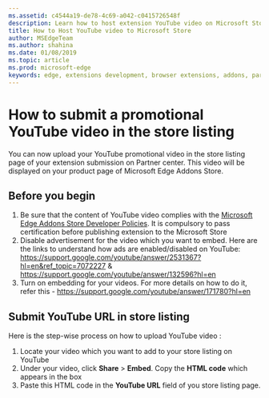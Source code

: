 ```yaml
---
ms.assetid: c4544a19-de78-4c69-a042-c0415726548f
description: Learn how to host extension YouTube video on Microsoft Store wile creating extension submission on Partner center.
title: How to Host YouTube video to Microsoft Store
author: MSEdgeTeam
ms.author: shahina
ms.date: 01/08/2019
ms.topic: article
ms.prod: microsoft-edge
keywords: edge, extensions development, browser extensions, addons, partner center, developer
---
```


# How to submit a promotional YouTube video in the store listing

You can now upload your YouTube promotional video in the store listing page of your extension submission on Partner center. This video will be displayed on your product page of Microsoft Edge Addons Store.

## Before you begin

1. Be sure that the content of YouTube video complies with the [Microsoft Edge Addons Store Developer Policies]. It is compulsory to pass certification before publishing extension to the Microsoft Store
1. Disable advertisement for the video which you want to embed. Here are the links to understand how ads are enabled/disabled on YouTube: https://support.google.com/youtube/answer/2531367?hl=en&ref_topic=7072227 &  https://support.google.com/youtube/answer/132596?hl=en
1. Turn on embedding for your videos. For more details on how to do it, refer this - https://support.google.com/youtube/answer/171780?hl=en

## Submit YouTube URL in store listing

Here is the step-wise process on how to upload YouTube video :

1. Locate your video which you want to add to your store listing on YouTube
1. Under your video, click **Share** > **Embed**. Copy the **HTML code** which appears in the box
1. Paste this HTML code in the **YouTube URL** field of you store listing page.

[Microsoft Edge Addons Store Developer Policies]: https://www.bing.com/
